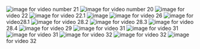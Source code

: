 ![image](https://github.com/ManishKumar-ar/random/assets/134220511/4d3daf61-88b4-432b-8fa0-0dd1803c3173)
for video number 21 
![image](https://github.com/ManishKumar-ar/random/assets/134220511/60465999-2f31-4566-bbce-a11296b9c17e)
for video number 20
![image](https://github.com/ManishKumar-ar/random/assets/134220511/adfcba07-4580-4b65-b75c-6bd063ea1e04)
for video 22
![image](https://github.com/ManishKumar-ar/random/assets/134220511/46966040-eb0e-43da-8eb6-f678d8f257e4)
for video 22.1
![image](https://github.com/ManishKumar-ar/random/assets/134220511/935dcf0f-f6f8-4167-a46a-609d2e726758)
![image](https://github.com/ManishKumar-ar/random/assets/134220511/a0623760-7ff3-4fdc-954d-e34102c25c32)
for video 26
![image](https://github.com/ManishKumar-ar/random/assets/134220511/519b4a6c-45fb-4e87-b870-77e7ee1a02b3)
for video28.1
![image](https://github.com/ManishKumar-ar/random/assets/134220511/db016b92-2ce6-4c81-8e25-afd77c6bcf93)
for video 28.2
![image](https://github.com/ManishKumar-ar/random/assets/134220511/94e8953f-8220-4456-8144-faff30585ccb)
for video  28.3
![image](https://github.com/ManishKumar-ar/random/assets/134220511/94e8953f-8220-4456-8144-faff30585ccb)
for video  28.4
![image](https://github.com/ManishKumar-ar/random/assets/134220511/3e5a2fc0-8dcf-4fbd-9338-8f8c8fc3ab1d)
for video 29
![image](https://github.com/ManishKumar-ar/random/assets/134220511/38bc13d6-0f3d-40df-a278-b6ff31a8b441)
for video 31
![image](https://github.com/ManishKumar-ar/random/assets/134220511/dcb0b18a-4b4b-4e5a-9fd1-f13242dbe98d)
for video 31
![image](https://github.com/ManishKumar-ar/random/assets/134220511/943ff37c-9eb2-4d94-916a-32c46b1c969a)
for video 31
![image](https://github.com/ManishKumar-ar/random/assets/134220511/8099f4be-4c72-4f1c-82e3-7d79b4d12f0a)
for video 32
![image](https://github.com/ManishKumar-ar/random/assets/134220511/499ac750-4c68-423a-967d-4ae5a84eac66)
for video 32
![image](https://github.com/ManishKumar-ar/random/assets/134220511/811709d8-f966-438d-baf0-87ecdccdba95)
for video 32




